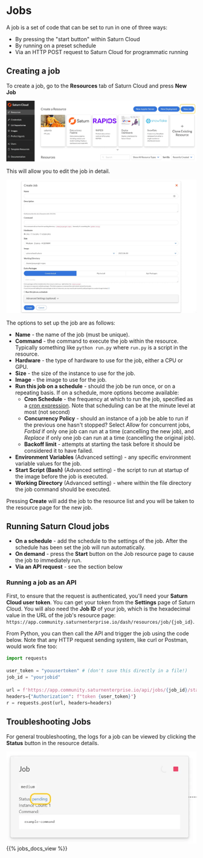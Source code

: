 # Jobs

A job is a set of code that can be set to run in one of three ways:

* By pressing the "start button" within Saturn Cloud
* By running on a preset schedule
* Via an HTTP POST request to Saturn Cloud for programmatic running

## Creating a job

To create a job, go to the **Resources** tab of Saturn Cloud and press **New Job**

![New job button](/images/docs/new-job-button.webp "doc-image")

This will allow you to edit the job in detail.

![New job options](/images/docs/new-job-options.webp "doc-image")

The options to set up the job are as follows:

* __Name__ - the name of the job (must be unique).
* __Command__ - the command to execute the job within the resource. Typically something like `python run.py` where `run.py` is a script in the resource.
* __Hardware__ - the type of hardware to use for the job, either a CPU or GPU.
* __Size__ - the size of the instance to use for the job.
* __Image__ - the image to use for the job.
* __Run this job on a schedule__ - should the job be run once, or on a repeating basis. If on a schedule, more options become available:
  * __Cron Schedule__ - the frequency at which to run the job, specified as a <a href="https://pkg.go.dev/gopkg.in/robfig/cron.v2" target='_blank' rel='noopener'>cron expression</a>. Note that scheduling can be at the minute level at most (not second)
  * __Concurrency Policy__ - should an instance of a job be able to run if the previous one hasn't stopped? Select _Allow_ for concurrent jobs, _Forbid_ if only one job can run at a time (cancelling the new job), and _Replace_ if only one job can run at a time (cancelling the original job).
  * __Backoff limit__ - attempts at starting the task before it should be considered it to have failed.
* __Environment Variables__ (Advanced setting) - any specific environment variable values for the job.
* __Start Script (Bash)__ (Advanced setting) - the script to run at startup of the image before the job is executed.
* __Working Directory__ (Advanced setting) - where within the file directory the job command should be executed.

Pressing **Create** will add the job to the resource list and you will be taken to the resource page for the new job.

## Running Saturn Cloud jobs

* **On a schedule** - add the schedule to the settings of the job. After the schedule has been set the job will run automatically.
* **On demand** - press the **Start** button on the Job resource page to cause the job to immediately run.
* **Via an API request** - see the section below

### Running a job as an API

First, to ensure that the request is authenticated, you'll need your **Saturn Cloud user token**. You can get your token from the **Settings** page of Saturn Cloud. You will also need the **Job ID** of your job, which is the hexadecimal value in the URL of the job's resource page: `https://app.community.saturnenterprise.io/dash/resources/job/{job_id}`.

From Python, you can then call the API and trigger the job using the code below. Note that any HTTP request sending system, like curl or Postman, would work fine too:

```python
import requests

user_token = "youusertoken" # (don't save this directly in a file!)
job_id = "yourjobid"

url = f'https://app.community.saturnenterprise.io/api/jobs/{job_id}/start'
headers={"Authorization": f"token {user_token}"}
r = requests.post(url, headers=headers)
```

## Troubleshooting Jobs

For general troubleshooting, the logs for a  job can be viewed by clicking the **Status** button in the resource details.

![Job status link](/images/docs/job-status.webp "doc-image")
{{% jobs_docs_view %}}
